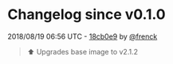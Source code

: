 # Changelog since v0.1.0

2018/08/19 06:56 UTC - [18cb0e9](https://github.com/hassio-addons/addon-docker-enabler/commit/18cb0e9eb7e9c3d94d8fd5f03208e56f474e1d18) by [@frenck](https://github.com/frenck)
> :arrow_up: Upgrades base image to v2.1.2 

